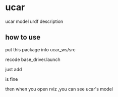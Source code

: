# ucar
ucar model urdf description

## how to use
put this package into ucar_ws/src

recode base_driver.launch

just add 

<include file="$(find ucar_description)/launch/model.launch.xml" />

is fine

then when you open rviz ,you can see ucar's model
